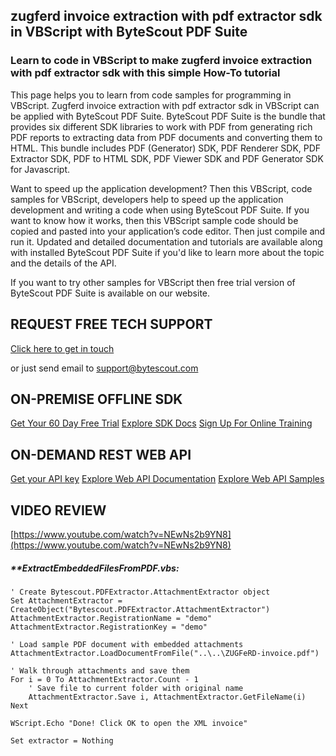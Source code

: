 ## zugferd invoice extraction with pdf extractor sdk in VBScript with ByteScout PDF Suite

### Learn to code in VBScript to make zugferd invoice extraction with pdf extractor sdk with this simple How-To tutorial

This page helps you to learn from code samples for programming in VBScript. Zugferd invoice extraction with pdf extractor sdk in VBScript can be applied with ByteScout PDF Suite. ByteScout PDF Suite is the bundle that provides six different SDK libraries to work with PDF from generating rich PDF reports to extracting data from PDF documents and converting them to HTML. This bundle includes PDF (Generator) SDK, PDF Renderer SDK, PDF Extractor SDK, PDF to HTML SDK, PDF Viewer SDK and PDF Generator SDK for Javascript.

 Want to speed up the application development? Then this VBScript, code samples for VBScript, developers help to speed up the application development and writing a code when using ByteScout PDF Suite. If you want to know how it works, then this VBScript sample code should be copied and pasted into your application’s code editor. Then just compile and run it. Updated and detailed documentation and tutorials are available along with installed ByteScout PDF Suite if you'd like to learn more about the topic and the details of the API.

 If you want to try other samples for VBScript then free trial version of ByteScout PDF Suite is available on our website.

## REQUEST FREE TECH SUPPORT

[Click here to get in touch](https://bytescout.zendesk.com/hc/en-us/requests/new?subject=ByteScout%20PDF%20Suite%20Question)

or just send email to [support@bytescout.com](mailto:support@bytescout.com?subject=ByteScout%20PDF%20Suite%20Question) 

## ON-PREMISE OFFLINE SDK 

[Get Your 60 Day Free Trial](https://bytescout.com/download/web-installer?utm_source=github-readme)
[Explore SDK Docs](https://bytescout.com/documentation/index.html?utm_source=github-readme)
[Sign Up For Online Training](https://academy.bytescout.com/)


## ON-DEMAND REST WEB API

[Get your API key](https://pdf.co/documentation/api?utm_source=github-readme)
[Explore Web API Documentation](https://pdf.co/documentation/api?utm_source=github-readme)
[Explore Web API Samples](https://github.com/bytescout/ByteScout-SDK-SourceCode/tree/master/PDF.co%20Web%20API)

## VIDEO REVIEW

[https://www.youtube.com/watch?v=NEwNs2b9YN8](https://www.youtube.com/watch?v=NEwNs2b9YN8)




<!-- code block begin -->

##### ****ExtractEmbeddedFilesFromPDF.vbs:**
    
```
' Create Bytescout.PDFExtractor.AttachmentExtractor object
Set AttachmentExtractor = CreateObject("Bytescout.PDFExtractor.AttachmentExtractor")
AttachmentExtractor.RegistrationName = "demo"
AttachmentExtractor.RegistrationKey = "demo"

' Load sample PDF document with embedded attachments
AttachmentExtractor.LoadDocumentFromFile("..\..\ZUGFeRD-invoice.pdf")

' Walk through attachments and save them
For i = 0 To AttachmentExtractor.Count - 1
    ' Save file to current folder with original name
    AttachmentExtractor.Save i, AttachmentExtractor.GetFileName(i) 
Next

WScript.Echo "Done! Click OK to open the XML invoice"

Set extractor = Nothing


```

<!-- code block end -->